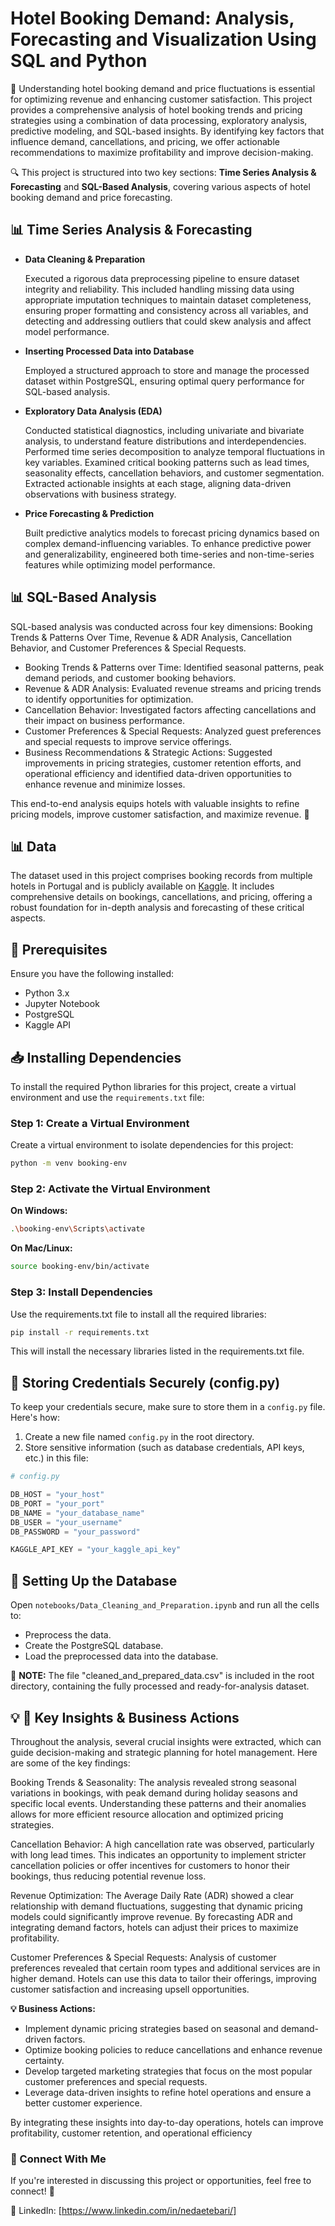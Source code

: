 # Hotel Booking Demand: Analysis, Forecasting and Visualization Using SQL and Python

📌 Understanding hotel booking demand and price fluctuations is essential for optimizing revenue and enhancing customer satisfaction. This project provides a comprehensive analysis of hotel booking trends and pricing strategies using a combination of data processing, exploratory analysis, predictive modeling, and SQL-based insights. By identifying key factors that influence demand, cancellations, and pricing, we offer actionable recommendations to maximize profitability and improve decision-making.


🔍 This project is structured into two key sections: **Time Series Analysis & Forecasting** and **SQL-Based Analysis**, covering various aspects of hotel booking demand and price forecasting.

## 📊 Time Series Analysis & Forecasting

- **Data Cleaning & Preparation**

    Executed a rigorous data preprocessing pipeline to ensure dataset integrity and reliability. This included handling missing data using appropriate imputation techniques to maintain dataset completeness, ensuring proper formatting and consistency across all variables, and detecting and addressing outliers that could skew analysis and affect model performance.

- **Inserting Processed Data into Database**

    Employed a structured approach to store and manage the processed dataset within PostgreSQL, ensuring optimal query performance for SQL-based analysis.

- **Exploratory Data Analysis (EDA)**

    Conducted statistical diagnostics, including univariate and bivariate analysis, to understand feature distributions and interdependencies. Performed time series decomposition to analyze temporal fluctuations in key variables. Examined critical booking patterns such as lead times, seasonality effects, cancellation behaviors, and customer segmentation. Extracted actionable insights at each stage, aligning data-driven observations with business strategy.

- **Price Forecasting & Prediction**

    Built predictive analytics models to forecast pricing dynamics based on complex demand-influencing variables. To enhance predictive power and generalizability, engineered both time-series and non-time-series features while optimizing model performance.
        

## 📊 SQL-Based Analysis

SQL-based analysis was conducted across four key dimensions: Booking Trends & Patterns Over Time, Revenue & ADR Analysis, Cancellation Behavior, and Customer Preferences & Special Requests.

- Booking Trends & Patterns over Time: Identified seasonal patterns, peak demand periods, and customer booking behaviors.
- Revenue & ADR Analysis: Evaluated revenue streams and pricing trends to identify opportunities for optimization.
- Cancellation Behavior: Investigated factors affecting cancellations and their impact on business performance.
- Customer Preferences & Special Requests: Analyzed guest preferences and special requests to improve service offerings.
- Business Recommendations & Strategic Actions: Suggested improvements in pricing strategies, customer retention efforts, and operational efficiency and identified data-driven opportunities to enhance revenue and minimize losses.

This end-to-end analysis equips hotels with valuable insights to refine pricing models, improve customer satisfaction, and maximize revenue. 🚀


## 📊 Data

The dataset used in this project comprises booking records from multiple hotels in Portugal and is publicly available on [Kaggle](https://www.kaggle.com/datasets/jessemostipak/hotel-booking-demand/data?select=hotel_bookings.csv). It includes comprehensive details on bookings, cancellations, and pricing, offering a robust foundation for in-depth analysis and forecasting of these critical aspects.


## 📌 Prerequisites

Ensure you have the following installed:

- Python 3.x
- Jupyter Notebook
- PostgreSQL
- Kaggle API


## 📥 Installing Dependencies

To install the required Python libraries for this project, create a virtual environment and use the `requirements.txt` file:

### Step 1: Create a Virtual Environment

Create a virtual environment to isolate dependencies for this project:

```bash
python -m venv booking-env
```

### Step 2: Activate the Virtual Environment

**On Windows:**
```bash
.\booking-env\Scripts\activate
```

**On Mac/Linux:**
```bash
source booking-env/bin/activate
```

### Step 3: Install Dependencies
Use the requirements.txt file to install all the required libraries:

```bash
pip install -r requirements.txt
```
This will install the necessary libraries listed in the requirements.txt file.


## 🔑 Storing Credentials Securely (config.py)

To keep your credentials secure, make sure to store them in a `config.py` file. Here's how:

1. Create a new file named `config.py` in the root directory.
2. Store sensitive information (such as database credentials, API keys, etc.) in this file:

```python
# config.py

DB_HOST = "your_host"
DB_PORT = "your_port"
DB_NAME = "your_database_name"
DB_USER = "your_username"
DB_PASSWORD = "your_password"

KAGGLE_API_KEY = "your_kaggle_api_key"
```

## 🔧 Setting Up the Database

Open `notebooks/Data_Cleaning_and_Preparation.ipynb` and run all the cells to:

- Preprocess the data.
- Create the PostgreSQL database.
- Load the preprocessed data into the database.

📝 **NOTE:** The file "cleaned_and_prepared_data.csv" is included in the root directory, containing the fully processed and ready-for-analysis dataset.


## 💡 🧠 Key Insights & Business Actions

Throughout the analysis, several crucial insights were extracted, which can guide decision-making and strategic planning for hotel management. Here are some of the key findings:

Booking Trends & Seasonality: The analysis revealed strong seasonal variations in bookings, with peak demand during holiday seasons and specific local events. Understanding these patterns and their anomalies allows for more efficient resource allocation and optimized pricing strategies.

Cancellation Behavior: A high cancellation rate was observed, particularly with long lead times. This indicates an opportunity to implement stricter cancellation policies or offer incentives for customers to honor their bookings, thus reducing potential revenue loss.

Revenue Optimization: The Average Daily Rate (ADR) showed a clear relationship with demand fluctuations, suggesting that dynamic pricing models could significantly improve revenue. By forecasting ADR and integrating demand factors, hotels can adjust their prices to maximize profitability.

Customer Preferences & Special Requests: Analysis of customer preferences revealed that certain room types and additional services are in higher demand. Hotels can use this data to tailor their offerings, improving customer satisfaction and increasing upsell opportunities.

**💡 Business Actions:**

- Implement dynamic pricing strategies based on seasonal and demand-driven factors.
- Optimize booking policies to reduce cancellations and enhance revenue certainty.
- Develop targeted marketing strategies that focus on the most popular customer preferences and special requests.
- Leverage data-driven insights to refine hotel operations and ensure a better customer experience.

By integrating these insights into day-to-day operations, hotels can improve profitability, customer retention, and operational efficiency


### 📩 Connect With Me
If you're interested in discussing this project or opportunities, feel free to connect! 🚀

💼 LinkedIn: [https://www.linkedin.com/in/nedaetebari/]